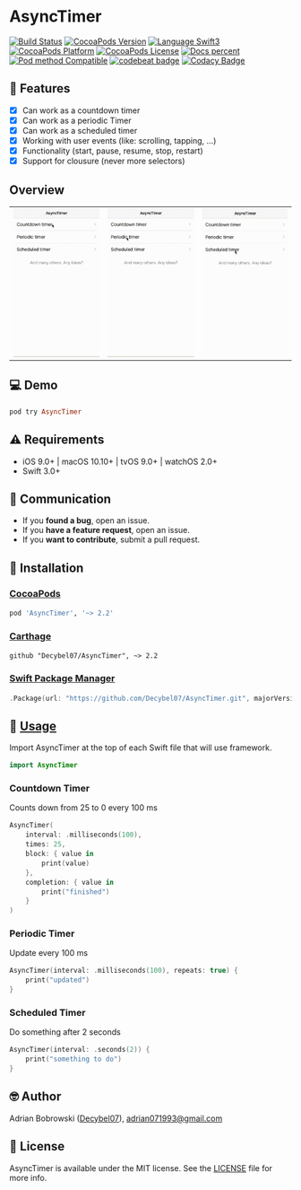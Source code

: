 # AsyncTimer

[![Build Status](https://travis-ci.org/Decybel07/AsyncTimer.svg?branch=master&style=flat)](https://travis-ci.org/Decybel07/AsyncTimer)
[![CocoaPods Version](https://img.shields.io/cocoapods/v/AsyncTimer.svg?style=flat&label=version)](http://cocoapods.org/pods/AsyncTimer)
[![Language Swift3](https://img.shields.io/badge/languages-Swift%203.0+-FFAC45.svg?style=flat)](https://developer.apple.com/swift/) 
[![CocoaPods Platform](https://img.shields.io/cocoapods/p/AsyncTimer.svg?style=flat&label=platform)](http://cocoapods.org/pods/AsyncTimer)
[![CocoaPods License](https://img.shields.io/cocoapods/l/AsyncTimer.svg?style=flat&label=license)](https://github.com/Decybel07/AsyncTimer/blob/master/LICENSE)
[![Docs percent](https://img.shields.io/badge/docs-100%25-brightgreen.svg)](http://cocoadocs.org/docsets/AsyncTimer/)
[![Pod method Compatible](https://img.shields.io/badge/supports-CocoaPods%20%7C%20Carthage%20%7C%20Swift%20Package%20Manager-green.svg?style=flat)](#-installation)
[![codebeat badge](https://codebeat.co/badges/648d2a8b-2cb5-4956-b19c-454dc35912fd)](https://codebeat.co/projects/github-com-decybel07-asynctimer-master)
[![Codacy Badge](https://api.codacy.com/project/badge/Grade/63d5b063f7ba44dfb4d96447886aff3a)](https://www.codacy.com/app/Decybel07/AsyncTimer/dashboard)

## 🌟 Features

- [x] Can work as a countdown timer
- [x] Can work as a periodic Timer
- [x] Can work as a scheduled timer
- [x] Working with user events (like: scrolling, tapping, ...)
- [x] Functionality (start, pause, resume, stop, restart)
- [x] Support for clousure (never more selectors)

##  Overview

<p align="center">
<table><tr>
 <td><img src="https://raw.githubusercontent.com/Decybel07/AsyncTimer/master/Images/countdown720.gif" alt="Countdown timer"/></td>
 <td><img src="https://raw.githubusercontent.com/Decybel07/AsyncTimer/master/Images/Periodic720.gif" alt="Periodic timer"/></td>
 <td><img src="https://raw.githubusercontent.com/Decybel07/AsyncTimer/master/Images/scheduled720.gif" alt="scheduled timer"/></td>
</tr></table>
</p>

## 💻 Demo

```ruby
pod try AsyncTimer
```

## ⚠️ Requirements

- iOS 9.0+ | macOS 10.10+ | tvOS 9.0+ | watchOS 2.0+
- Swift 3.0+

## 👥 Communication

- If you **found a bug**, open an issue.
- If you **have a feature request**, open an issue.
- If you **want to contribute**, submit a pull request.

## 📗 Installation

### [CocoaPods](http://cocoapods.org)

```ruby
pod 'AsyncTimer', '~> 2.2'
```

### [Carthage](https://github.com/Carthage/Carthage)

```ogdl
github "Decybel07/AsyncTimer", ~> 2.2
```

### [Swift Package Manager](https://swift.org/package-manager/)

```swift
.Package(url: "https://github.com/Decybel07/AsyncTimer.git", majorVersion: 2)
```

## 📘 [Usage](http://cocoadocs.org/docsets/AsyncTimer/)

Import AsyncTimer at the top of each Swift file that will use framework.
```swift
import AsyncTimer
```

### Countdown Timer

Counts down from 25 to 0 every 100 ms

```swift
AsyncTimer(
    interval: .milliseconds(100),
    times: 25,
    block: { value in
        print(value)
    }, 
    completion: { value in
        print("finished")
    }
)
```

### Periodic Timer

Update every 100 ms

```swift
AsyncTimer(interval: .milliseconds(100), repeats: true) { 
    print("updated")
}
```

### Scheduled Timer

Do something after 2 seconds

```swift
AsyncTimer(interval: .seconds(2)) {
    print("something to do")
}
`````

## 🤓 Author

Adrian Bobrowski ([Decybel07](https://github.com/Decybel07)), adrian071993@gmail.com

## 🔑 License

AsyncTimer is available under the MIT license. See the [LICENSE](https://github.com/Decybel07/AsyncTimer/blob/master/LICENSE) file for more info.
